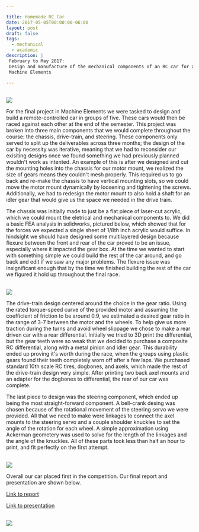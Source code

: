 ```yaml
---

title: Homemade RC Car
date: 2017-05-05T00:00:00-06:00
layout: post
draft: false
tags:
  - mechanical
  - academic
description: |
 February to May 2017:
 Design and manufacture of the mechanical components of an RC car for a class in
 Machine Elements

---
```


<br>
<img class="img-responsive center_img" style="max-width: 75%" src="/img/back right view.png">
<br>

For the final project in Machine Elements we were tasked to design and build
a remote-controlled car in groups of five. These cars would then be raced against 
each other at the end of the semester. This project was broken into three main
components that we would complete throughout the course: the chassis,
drive-train, and steering. These components only served to split up the
deliverables across three months; the design of the car by necessity was
iterative, meaning that we had to reconsider our exisiting designs once we
found something we had previously planned wouldn't work as intented. An example
of this is after we designed and cut the mounting holes into the chassis for
our motor mount, we realized the size of gears means they couldn't mesh
properly. This required us to go back and re-make the chassis to have vertical
mounting slots, so we could move the motor mount dynamically by loosening and
tightening the screws. Additionally, we had to redesign the motor mount to also
hold a shaft for an idler gear that would give us the space we needed in the
drive train.

The chassis was initially made to just be a flat piece of laser-cut acrylic,
which we could mount the eletrical and mechanical components to. We did a basic
FEA analysis in solidworks, pictured below, which showed that for the forces we
expected a single sheet of 1/8th inch acrylic would suffice. In hindsight we
should have designed some multilayered design because flexure between the front
and rear of the car proved to be an issue, especially where it impacted the
gear box. At the time we wanted to start with something simple we could build
the rest of the car around, and go back and edit if we saw any major problems.
The flexure issue was insignificant enough that by the time we finished
building the rest of the car we figured it hold up throughout the final race.

<br>
<img class="img-responsive center_img" style="max-width: 75%" src="/img/Full_car.jpg">
<br>

The drive-train design centered around the choice in the gear ratio. Using the
rated torque-speed curve of the provided motor and assuming the coefficient of
friction to be around 0.9, we estimated a desired gear ratio in the range of 3-7
between the motor and the wheels. To help give us more traction during the turns
and avoid wheel slippage we chose to make a rear driven car with a rear
differential. Initially we tried to 3D print the differential, but the gear
teeth were so weak that we decided to purchase a composite RC differential,
along with a metal pinion and idler gear. This durability ended up proving it's
worth during the race, when the groups using plastic gears found their teeth
completely worn off after a few laps. We purchased standard 10th scale RC tires,
dogbones, and axels, which made the rest of the drive-train design very simple.
After printing two back axel mounts and an adapter for the dogbones to
differential, the rear of our car was complete.

The last piece to design was the steering component, which ended up being the
most straight-forward component. A bell-crank desing was chosen because of the
rotational movement of the steering servo we were provided. All that we need to
make were linkages to connect the axel mounts to the steering servo and a couple
shoulder knuckles to set the angle of the rotation for each wheel. A simple
approximation using Ackerman geometery was used to solve for the length of the
linkages and the angle of the knuckles. All of these parts took less than half
an hour to print, and fit perfectly on the first attempt.

<br>
<img class="img-responsive center_img" style="max-width: 75%" src="/img/rc-car-steering-cropped.gif">
<br>

Overall our car placed first in the competition. Our final report and presentation are shown below.

[Link to report](/pdf/Homemade-RC-Car-Final-Report.pdf)

[Link to
presentation](https://docs.google.com/presentation/d/1Y0cdPDCUEBBNTLJp0JSCgqZbfYQr_6cODhHjN4-cQM4/pub?start=false&loop=false&delayms=3000#slide=id.g217269ab07_0_81)

<br>
<img class="img-responsive center_img" style="max-width: 75%" src="/img/FEA Chassis.png">
<br>
